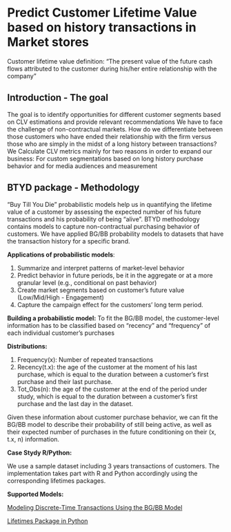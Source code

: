 # Predict Customer Lifetime Value based on history transactions in Market stores
Customer lifetime value definition:
“The present value of the future cash flows attributed to the customer during his/her entire relationship with the company”
## Introduction - The goal
The goal is to identify opportunities for different customer segments based on CLV estimations and provide relevant recommendations
We have to face the challenge of non-contractual markets. How do we differentiate between those customers who have ended their relationship with the firm versus those who are simply in the midst of a long history between transactions?
We Calculate CLV metrics mainly for two reasons in order to expand our business: 
For custom segmentations based on long history purchase behavior and for media audiences and measurement
## BTYD package - Methodology
“Buy Till You Die” probabilistic models help us in quantifying the lifetime value of a customer by assessing the expected number of his future transactions and his probability of being “alive”. BTYD methodology contains models to capture non-contractual purchasing behavior of customers. We have applied BG/BB probability models to datasets that have the transaction history for a specific brand.

**Applications of probabilistic models**:
1. Summarize and interpret patterns of market-level behavior
2. Predict behavior in future periods, be it in the aggregate or at a more granular level (e.g., conditional on past behavior)
3. Create market segments based on customer’s future value (Low/Mid/High - Engagement)
4. Capture the campaign effect for the customers’ long term period.

**Building a probabilistic model:**
To fit the BG/BB model, the customer-level information has to be classified based on “recency” and “frequency” of each individual customer’s purchases

**Distributions:**
1. Frequency(x):  Number of repeated transactions
2. Recency(t.x): the age of the customer at the moment of his last purchase, which is equal to the duration between a customer’s first purchase and their last purchase.
3. Tot_Obs(n): the age of the customer at the end of the period under study, which is equal to the duration between a customer’s first purchase and the last day in the dataset.

Given these information about customer purchase behavior, we can fit the BG/BB model to describe their probability of still being active, as well as their expected number of purchases in the future conditioning on their (x, t.x, n) information.

**Case Stydy R/Python:**

We use a sample dataset including 3 years transactions of customers.
The implementation takes part with R and Python accordingly using the corresponding lifetimes packages.

**Supported Models:**

[Modeling Discrete-Time Transactions Using the BG/BB Model](https://repository.upenn.edu/cgi/viewcontent.cgi?article=1056&context=wharton_research_scholars)

[Lifetimes Package in Python](https://lifetimes.readthedocs.io/en/latest/Quickstart.html)





